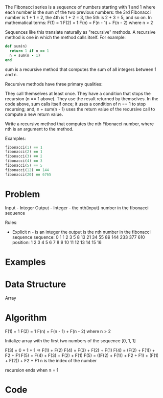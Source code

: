 The Fibonacci series is a sequence of numbers starting with 1 and 1 where each number is the sum of the two previous numbers: the 3rd Fibonacci number is 1 + 1 = 2, the 4th is 1 + 2 = 3, the 5th is 2 + 3 = 5, and so on. In mathematical terms:
F(1) = 1
F(2) = 1
F(n) = F(n - 1) + F(n - 2) where n > 2


Sequences like this translate naturally as "recursive" methods. A recursive method is one in which the method calls itself. For example:

```ruby
def sum(n)
  return 1 if n == 1
  n + sum(n - 1)
end
```

sum is a recursive method that computes the sum of all integers between 1 and n.

Recursive methods have three primary qualities:

They call themselves at least once.
They have a condition that stops the recursion (n == 1 above).
They use the result returned by themselves.
In the code above, sum calls itself once; it uses a condition of n == 1 to stop recursing; and, n + sum(n - 1) uses the return value of the recursive call to compute a new return value.

Write a recursive method that computes the nth Fibonacci number, where nth is an argument to the method.

Examples:

```ruby
fibonacci(1) == 1
fibonacci(2) == 1
fibonacci(3) == 2
fibonacci(4) == 3
fibonacci(5) == 5
fibonacci(12) == 144
fibonacci(20) == 6765
```

  # Problem

  Input - Integer
  Output - Integer - the nth(input) number in the fibonacci sequence

  Rules: 
  - Explicit
    n - is an integer
    the output is the nth number in the fibonacci sequence
   sequence:  0 1 1 2 3 5 8 13 21 34 55 89 144 233 377 610
    position:   1 2 3 4 5 6 7  8  9 10 11 12  13  14  15  16

  # Examples


  # Data Structure

  Array

  # Algorithm

F(1) = 1
F(2) = 1
F(n) = F(n - 1) + F(n - 2) where n > 2

Initalize array with the first two numbers of the sequence
[0, 1, 1]

F(3) = 0 + 1 + 1 => F(1) + F(2)
F(4) = F(3) + F(2) + F(1)
F(4) = (F(2) + F(1)) + F2 + F1
F(5) = F(4) + F(3) + F(2) + F(1)
F(5) = ((F(2) + F(1)) + F2 + F1) + (F(1) + F(2)) + F2 + F1
 n  is the index of the number

recursion ends when n = 1




  # Code